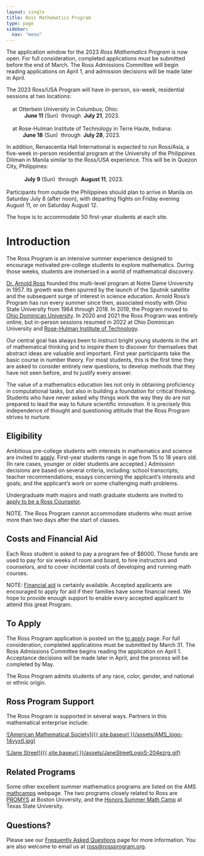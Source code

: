 ```yaml
---
layout: single
title: Ross Mathematics Program
type: page
sidebar:
  nav: "menu"
---
```


The application window for the 2023 *Ross Mathematics Program* is now open.  For full consideration, completed applications must be submitted before the end of March.  The Ross Admissions Committee will begin reading applications on April 1, and
admission decisions will be made later in April.

The 2023 Ross/USA Program will have in-person, six-week, residential sessions 
at two locations: <br><br>
&nbsp; &nbsp; at Otterbein University in Columbus; Ohio: <br>
&nbsp; &nbsp; &nbsp; &nbsp; &nbsp; &nbsp; **June 11** (Sun) &nbsp;through&nbsp; **July 21**, 2023. <br><br>
&nbsp; &nbsp; at Rose-Hulman Institute of Technology in Terre Haute, Indiana: <br>
&nbsp; &nbsp; &nbsp; &nbsp;&nbsp; &nbsp; **June 18** (Sun) &nbsp;through&nbsp; **July 28**, 2023. <br>

In addition, Renascentia Hall International is expected to run Ross/Asia, a five-week in-person residential program at the University of the Philippines Diliman in Manila similar to the Ross/USA experience.  This will be in 
Quezon City, Philippines:<br><br>
&nbsp; &nbsp; &nbsp; &nbsp; &nbsp; &nbsp; **July 9** (Sun) &nbsp;through&nbsp; **August 11**, 2023. <br><br>
Participants from outside the Philippines should plan to arrive in 
Manila on Saturday July 8 (after noon), with departing flights on Friday 
evening August 11, or on Saturday August 12.

The hope is to accommodate 50 first-year students at each site.

# Introduction

The Ross Program is an intensive summer experience designed to encourage 
motivated pre-college students to explore mathematics. During those weeks, 
students are immersed in a world of mathematical discovery.

[Dr. Arnold Ross](/alumni/biography/ "Ross Biography") founded this 
multi-level program at Notre Dame University in 1957\. Its growth was 
then spurred by the launch of the Sputnik satellite and the subsequent 
surge of interest in science education. Arnold Ross’s Program has run 
every summer since then, associated mostly with Ohio State University 
from 1964 through 2018.  In 2019, the Program moved to 
<a href="http://www.ohiodominican.edu/"> Ohio Dominican University</a>.
In 2020 and 2021 the Ross Program was entirely online, but in-person sessions  resumed in 2022 at Ohio Dominican University and <a href="https://www.rose-hulman.edu/">Rose-Hulman Institute of Technology</a>.

Our central goal has always been to instruct bright young students in the art of mathematical thinking and to inspire them to discover for themselves that abstract ideas are valuable and important. First year participants take the basic course in number theory. For most students, this is the first time they are asked to consider entirely new questions, to develop methods that they have not seen before, and to justify every answer.

The value of a mathematics education lies not only in obtaining proficiency in computational tasks, but also in building a foundation for critical thinking. Students who have never asked why things work the way they do are not prepared to lead the way to future scientific innovation. It is precisely this independence of thought and questioning attitude that the Ross Program strives to nurture.

## Eligibility

Ambitious pre-college students with interests in mathematics and science are invited 
to [apply](/students/to-apply.md/). First-year students range in age from 15 to 18 years old. 
(In rare cases, younger or older students are accepted.)  Admission decisions are based 
on several criteria, including: school transcripts; teacher recommendations;  essays concerning the applicant’s interests and goals; and the applicant’s work on some challenging math problems. 

Undergraduate math majors and math graduate students are invited 
to [apply to be a Ross Counselor](/counselors/).

NOTE. The Ross Program cannot accommodate students who must arrive more than two days after the start of classes.

## Costs and Financial Aid

Each Ross student is asked to pay a program fee of $6000.  Those funds are used to pay for six weeks of room and board, to hire instructors and counselors, and to cover incidental costs of developing and running math courses. 

NOTE: [Financial aid](https://rossprogram.org/students/faq/#are-scholarships-available) 
is certainly available. Accepted applicants are encouraged to apply for aid if their families have some 
financial need. We hope to provide enough support to enable every 
accepted applicant to attend this great Program.   

## To Apply

The Ross Program application is posted on the [to apply](/students/to-apply.md/) page. 
For full consideration, completed applications must be submitted by March 31. 
The Ross Admissions Committee begins reading the application on April 1. <br>
Acceptance decisions will be made later in April, and the process will
be completed by May. 

The Ross Program admits students of any race, color, gender, and national or ethnic origin.

## Ross Program Support

The Ross Program is supported in several ways. Partners in this mathematical enterprise include:

[![American Mathematical Society]({{ site.baseurl }}/assets/AMS_logo-14vyxtl.jpg)](http://www.ams.org/programs/edu-support/epsilon/emp-epsilon)

[![Jane Street]({{ site.baseurl }}/assets/JaneStreetLogoS-204ezrg.gif)](https://www.janestreet.com/) 

## Related Programs

Some other excellent summer mathematics programs are listed on the AMS 
<a href="http://www.ams.org/opportunities" target="_blank">mathcamps</a> 
webpage. The two programs closely related to Ross are [PROMYS](http://www.promys.org) at Boston University, and the 
[Honors Summer Math Camp](https://www.txstate.edu/mathworks/camps/Summer-Math-Camps-Information/hsmc.html) 
at Texas State University.

## Questions?

Please see our [Frequently Asked Questions](/students/faq/) page for more information. 
You are also welcome to email us at [ross@rossprogram.org](mailto:ross@rossprogram.org).

